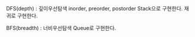 DFS(depth) : 깊이우선탐색
inorder, preorder, postorder
Stack으로 구현한다.
재귀로 구현한다.

BFS(breadth) : 너비우선탐색
Queue로 구현한다.